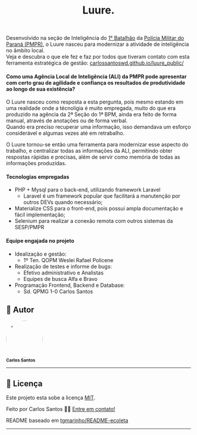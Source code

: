 <h1 align="center">Luure.</h1>
<br />

Desenvolvido na seção de Inteligência do [1° Batalhão](http://www.pmpr.pr.gov.br/1BPM) da [Polícia Militar do Paraná (PMPR)](http://www.pmpr.pr.gov.br/), o Luure nasceu para modernizar a atividade de inteligência no âmbito local.
<br />Veja e descubra o que ele fez e faz por todos que tiveram contato com esta ferramenta estratégica de gestão:
   <a target="_blank"  href="https://carlossantoswd.github.io/luure_public/"> carlossantoswd.github.io/luure_public/ </a>

#### Como uma Agência Local de Inteligência (ALI) da PMPR pode apresentar com certo grau de agilidade e confiança  os resultados de produtividade ao longo de sua existência?

<p>
O Luure nasceu como resposta a esta pergunta,
pois mesmo estando em uma realidade onde a técnoligia é muito empregada,
muito do que era produzido na agência da 2ª Seção do 1ª BPM, ainda era feito de forma manual,
através de anotações ou de forma verbal. <br />
Quando era preciso recuperar uma informação, isso demandava um esforço considerável e algumas vezes até em retrabalho.
</p>
<p>
O Luure tornou-se então uma ferramenta para modernizar esse aspecto do trabalho, e centralizar todas as informações da ALI,
permitindo obter respostas rápidas e precisas, além de servir como memória de todas as informações produzidas.
</p>

#### Tecnologias empregadas
- PHP + Mysql para o back-end, utilizando framework Laravel
  - Laravel é um framework popular que facilitará a manutenção por outros DEVs quando necessário;
- Materialize CSS para o front-end, pois possui ampla documentação e fácil implementação;
- Selenium para realizar a conexão remota com outros sistemas da SESP/PMPR

#### Equipe engajada no projeto
- Idealização e gestão:
  - 1º Ten. QOPM Weslei Rafael Policene
- Realização de testes e informe de bugs:
  - Efetivo administrativo e Analistas
  - Equipes de busca Alfa e Bravo
- Programação Frontend, Backend e Database:
  - Sd. QPMG 1-0 Carlos Santos
## 🦸 Autor

<a href="https://bit.ly/carlossantoswd">
 <img style="border-radius: 50%;" src="https://avatars.githubusercontent.com/u/41978568?s=460&u=82d4ecda844a069cf53d14060b1689c5bc22d42f&v=4" width="100px;" alt=""/>
 <br />
 <sub><b>Carlos Santos</b></sub></a>
 <br />

---

## 📝 Licença

Este projeto esta sobe a licença [MIT](./LICENSE).

Feito por Carlos Santos 👋🏽 [Entre em contato!](https://bit.ly/carlossantoswd)

README baseado em [tgmarinho/README-ecoleta](https://github.com/tgmarinho/README-ecoleta/blob/master/README-sem-logo.md)

---
